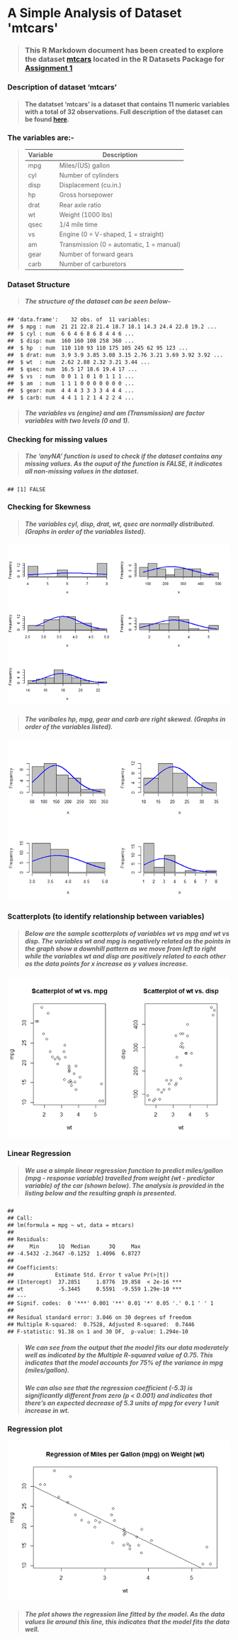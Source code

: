 # A Simple Analysis of Dataset 'mtcars'

> ### This R Markdown document has been created to explore the dataset [mtcars](https://stat.ethz.ch/R-manual/R-devel/library/datasets/html/00Index.html) located in the R Datasets Package for [Assignment 1](https://stat545.stat.ubc.ca/evaluation/hw01/hw01/)

### **Description of dataset ‘mtcars’**

> #### The datatset **‘mtcars’** is a dataset that contains 11 numeric variables with a total of 32 observations. Full description of the dataset can be found [here](https://stat.ethz.ch/R-manual/R-devel/library/datasets/html/mtcars.html).

### **The variables are:-**

> <table>
> <thead>
> <tr class="header">
> <th>Variable</th>
> <th>Description</th>
> </tr>
> </thead>
> <tbody>
> <tr class="odd">
> <td>mpg</td>
> <td>Miles/(US) gallon</td>
> </tr>
> <tr class="even">
> <td>cyl</td>
> <td>Number of cylinders</td>
> </tr>
> <tr class="odd">
> <td>disp</td>
> <td>Displacement (cu.in.)</td>
> </tr>
> <tr class="even">
> <td>hp</td>
> <td>Gross horsepower</td>
> </tr>
> <tr class="odd">
> <td>drat</td>
> <td>Rear axle ratio</td>
> </tr>
> <tr class="even">
> <td>wt</td>
> <td>Weight (1000 lbs)</td>
> </tr>
> <tr class="odd">
> <td>qsec</td>
> <td>1/4 mile time</td>
> </tr>
> <tr class="even">
> <td>vs</td>
> <td>Engine (0 = V-shaped, 1 = straight)</td>
> </tr>
> <tr class="odd">
> <td>am</td>
> <td>Transmission (0 = automatic, 1 = manual)</td>
> </tr>
> <tr class="even">
> <td>gear</td>
> <td>Number of forward gears</td>
> </tr>
> <tr class="odd">
> <td>carb</td>
> <td>Number of carburetors</td>
> </tr>
> </tbody>
> </table>
>
### **Dataset Structure**

> ##### The **structure** of the dataset can be seen below-

    ## 'data.frame':    32 obs. of  11 variables:
    ##  $ mpg : num  21 21 22.8 21.4 18.7 18.1 14.3 24.4 22.8 19.2 ...
    ##  $ cyl : num  6 6 4 6 8 6 8 4 4 6 ...
    ##  $ disp: num  160 160 108 258 360 ...
    ##  $ hp  : num  110 110 93 110 175 105 245 62 95 123 ...
    ##  $ drat: num  3.9 3.9 3.85 3.08 3.15 2.76 3.21 3.69 3.92 3.92 ...
    ##  $ wt  : num  2.62 2.88 2.32 3.21 3.44 ...
    ##  $ qsec: num  16.5 17 18.6 19.4 17 ...
    ##  $ vs  : num  0 0 1 1 0 1 0 1 1 1 ...
    ##  $ am  : num  1 1 1 0 0 0 0 0 0 0 ...
    ##  $ gear: num  4 4 4 3 3 3 3 4 4 4 ...
    ##  $ carb: num  4 4 1 1 2 1 4 2 2 4 ...

> ##### The variables **vs** (engine) and **am** (Transmission) are factor variables with two levels (0 and 1).

### **Checking for missing values**

> ##### The **‘anyNA’** function is used to check if the dataset contains any missing values. As the ouput of the function is **FALSE**, it indicates all non-missing values in the dataset.

    ## [1] FALSE

### **Checking for Skewness**

> ##### The variables **cyl, disp, drat, wt, qsec** are **normally distributed**. (Graphs in order of the variables listed).

![](https://raw.githubusercontent.com/STAT545-UBC-hw-2019-20/stat545-hw-jgubc/master/hw01/images/unnamed-chunk-2-1.png)

> ##### The varibales **hp, mpg, gear** and **carb** are **right skewed**. (Graphs in order of the variables listed).

![](https://raw.githubusercontent.com/STAT545-UBC-hw-2019-20/stat545-hw-jgubc/master/hw01/images/unnamed-chunk-3-1.png)

### **Scatterplots (to identify relationship between variables)**

> ##### Below are the sample scatterplots of variables **wt vs mpg** and **wt vs disp**. The variables **wt** and **mpg** is negatively related as the points in the graph show a downhill pattern as we move from left to right while the variables **wt** and **disp** are positively related to each other as the data points for x increase as y values increase.

![](https://raw.githubusercontent.com/STAT545-UBC-hw-2019-20/stat545-hw-jgubc/master/hw01/images/unnamed-chunk-4-1.png)

### **Linear Regression**

> ##### We use a simple linear regression function to predict miles/gallon (**mpg** - response variable) travelled from weight (**wt** - predictor variable) of the car (shown below). The analysis is provided in the listing below and the resulting graph is presented.

    ## 
    ## Call:
    ## lm(formula = mpg ~ wt, data = mtcars)
    ## 
    ## Residuals:
    ##     Min      1Q  Median      3Q     Max 
    ## -4.5432 -2.3647 -0.1252  1.4096  6.8727 
    ## 
    ## Coefficients:
    ##             Estimate Std. Error t value Pr(>|t|)    
    ## (Intercept)  37.2851     1.8776  19.858  < 2e-16 ***
    ## wt           -5.3445     0.5591  -9.559 1.29e-10 ***
    ## ---
    ## Signif. codes:  0 '***' 0.001 '**' 0.01 '*' 0.05 '.' 0.1 ' ' 1
    ## 
    ## Residual standard error: 3.046 on 30 degrees of freedom
    ## Multiple R-squared:  0.7528, Adjusted R-squared:  0.7446 
    ## F-statistic: 91.38 on 1 and 30 DF,  p-value: 1.294e-10

> ##### We can see from the output that the model fits our data moderately well as indicated by the **Multiple R-squared value** of **0.75**. This indicates that the model accounts for **75%** of the variance in mpg (miles/gallon).
>
> ##### We can also see that the **regression coefficient (-5.3)** is significantly different from zero (p &lt; 0.001) and indicates that there’s an expected decrease of 5.3 units of mpg for every 1 unit increase in wt.

### **Regression plot**

![](https://raw.githubusercontent.com/STAT545-UBC-hw-2019-20/stat545-hw-jgubc/master/hw01/images/unnamed-chunk-6-1.png)

> ##### The plot shows the regression line fitted by the model. As the data values lie around this line, this indicates that the model fits the data well.
